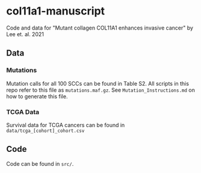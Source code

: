 # col11a1-manuscript
Code and data for "Mutant collagen COL11A1 enhances invasive cancer" by Lee et. al. 2021

## Data
### Mutations
Mutation calls for all 100 SCCs can be found in Table S2. All scripts in this repo refer to this file as `mutations.maf.gz`.
See `Mutation_Instructions.md` on how to generate this file.

### TCGA Data
Survival data for TCGA cancers can be found in `data/tcga_[cohort]_cohort.csv`

## Code
Code can be found in `src/`. 


